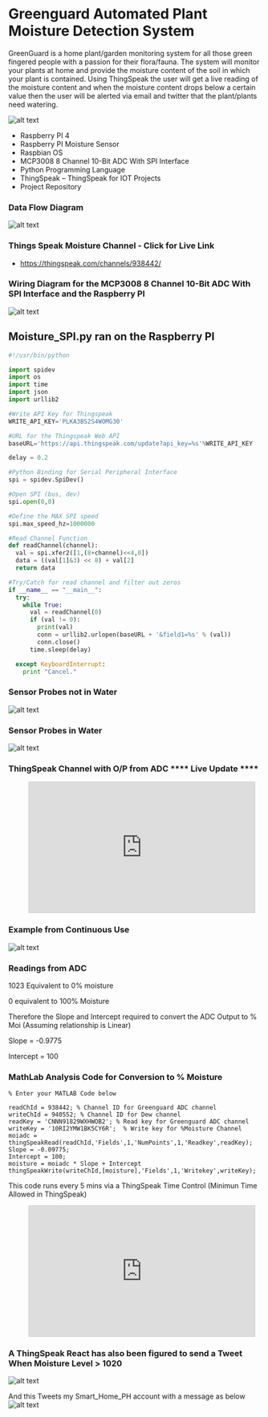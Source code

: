 # Greenguard Automated Plant Moisture Detection System 

GreenGuard is a home plant/garden monitoring system for all those green fingered people with a passion for their flora/fauna. The system will monitor your plants at home and provide the moisture content of the soil in which your plant is contained. Using ThingSpeak the user will get a live reading of the moisture content and when the moisture content drops below a certain value then the user will be alerted via email and twitter that the plant/plants need watering. 

![alt text](MoistureSensor.jpg "Wiring Diagram")

-	Raspberry PI 4
-	Raspberry PI Moisture Sensor
-	Raspbian OS
- MCP3008 8 Channel 10-Bit ADC With SPI Interface
-	Python Programming Language
-	ThingSpeak – ThingSpeak for IOT Projects
-	Project Repository

### Data Flow Diagram

![alt text](dataflowdiagram.jpg "Data Flow Diagram")

### Things Speak Moisture Channel - Click for Live Link
- https://thingspeak.com/channels/938442/

### Wiring Diagram for the MCP3008 8 Channel 10-Bit ADC With SPI Interface and the Raspberry PI

![alt text](MCP3008Wiring.jpg "Wiring Diagram")

## Moisture_SPI.py ran on the Raspberry PI

```Python
#!/usr/bin/python

import spidev
import os
import time
import json
import urllib2

#Write API Key for Thingspeak
WRITE_API_KEY='PLKA3BS2S4WOMG30'

#URL for the Thingspeak Web API
baseURL='https://api.thingspeak.com/update?api_key=%s'%WRITE_API_KEY

delay = 0.2

#Python Binding for Serial Peripheral Interface
spi = spidev.SpiDev()

#Open SPI (bus, dev)
spi.open(0,0)

#Define the MAX SPI speed
spi.max_speed_hz=1000000

#Read Channel Function
def readChannel(channel):
  val = spi.xfer2([1,(8+channel)<<4,0])
  data = ((val[1]&3) << 8) + val[2]
  return data

#Try/Catch for read channel and filter out zeros
if __name__ == "__main__":
  try:
    while True:
      val = readChannel(0)
      if (val != 0):
        print(val)
        conn = urllib2.urlopen(baseURL + '&field1=%s' % (val))
        conn.close()
      time.sleep(delay)

  except KeyboardInterrupt:
    print "Cancel."
```
### Sensor Probes not in Water
![alt text](moisture_spipy.jpg "Sensor Readings No Water")
### Sensor Probes in Water
![alt text](moisture_spipyinwater.jpg "Sensor Readings in Water")

### ThingSpeak Channel with O/P from ADC **** Live Update ****

<figure class="video_container">
  <iframe width="450" height="260" style="border: 1px solid #cccccc;" src="https://thingspeak.com/channels/938442/charts/1?bgcolor=%23ffffff&color=%23d62020&dynamic=true&results=60&title=Moisture+Voltage&type=line"></iframe>
</figure>

### Example from Continuous Use
![alt text](moisturevolts.jpg "ThingSpeak Chanel With Output from ADC")

### Readings from ADC

1023 Equivalent to 0% moisture

0 equivalent to 100% Moisture

Therefore the Slope and Intercept required to convert the ADC Output to % Moi (Assuming relationship is Linear)

Slope = -0.9775

Intercept = 100

### MathLab Analysis Code for Conversion to % Moisture

```MathLab
% Enter your MATLAB Code below

readChId = 938442; % Channel ID for Greenguard ADC channel
writeChId = 940552; % Channel ID for Dew channel
readKey = 'CNNN91829WXHWOB2'; % Read key for Greenguard ADC channel
writeKey = '10RI2YMW1BK5CY6R';  % Write key for %Moisture Channel
moiadc = thingSpeakRead(readChId,'Fields',1,'NumPoints',1,'Readkey',readKey);
Slope = -0.09775;
Intercept = 100;
moisture = moiadc * Slope + Intercept
thingSpeakWrite(writeChId,[moisture],'Fields',1,'Writekey',writeKey);
```

This code runs every 5 mins via a ThingSpeak Time Control (Minimun Time Allowed in ThingSpeak)

<figure class="video_container">
  <iframe width="450" height="260" style="border: 1px solid #cccccc;" src="https://thingspeak.com/channels/940552/charts/1?bgcolor=%23ffffff&color=%23d62020&dynamic=true&results=60&type=line&update=15"></iframe>
</figure>

### A ThingSpeak React has also been figured to send a Tweet When Moisture Level > 1020

![alt text](React.jpg "ThingSpeak React")

And this Tweets my Smart_Home_PH account with a message as below
![alt text](Tweet.png "Twitter")


  
